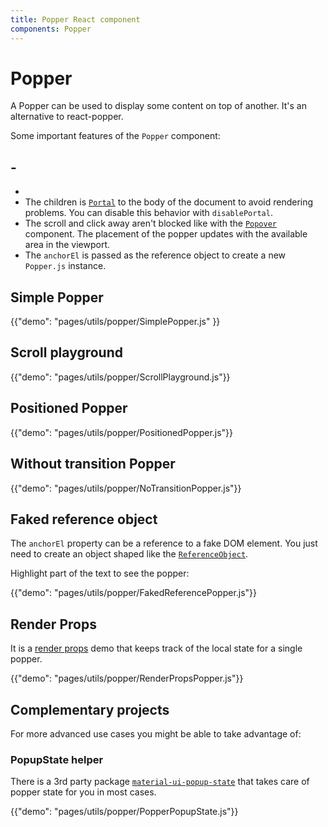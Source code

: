 ```yaml
---
title: Popper React component
components: Popper
---
```

# Popper

<p class="description">A Popper can be used to display some content on top of another. It's an alternative to react-popper.</p>

Some important features of the `Popper` component:

## -

- 
- The children is [`Portal`](/utils/portal/) to the body of the document to avoid rendering problems. You can disable this behavior with `disablePortal`.
- The scroll and click away aren't blocked like with the [`Popover`](/utils/popover/) component. The placement of the popper updates with the available area in the viewport.
- The `anchorEl` is passed as the reference object to create a new `Popper.js` instance.

## Simple Popper

{{"demo": "pages/utils/popper/SimplePopper.js" }}

## Scroll playground

{{"demo": "pages/utils/popper/ScrollPlayground.js"}}

## Positioned Popper

{{"demo": "pages/utils/popper/PositionedPopper.js"}}

## Without transition Popper

{{"demo": "pages/utils/popper/NoTransitionPopper.js"}}

## Faked reference object

The `anchorEl` property can be a reference to a fake DOM element. You just need to create an object shaped like the [`ReferenceObject`](https://github.com/FezVrasta/popper.js/blob/0642ce0ddeffe3c7c033a412d4d60ce7ec8193c3/packages/popper/index.d.ts#L118-L123).

Highlight part of the text to see the popper:

{{"demo": "pages/utils/popper/FakedReferencePopper.js"}}

## Render Props

It is a [render props](https://reactjs.org/docs/render-props.html) demo that keeps track of the local state for a single popper.

{{"demo": "pages/utils/popper/RenderPropsPopper.js"}}

## Complementary projects

For more advanced use cases you might be able to take advantage of:

### PopupState helper

There is a 3rd party package [`material-ui-popup-state`](https://github.com/jcoreio/material-ui-popup-state) that takes care of popper state for you in most cases.

{{"demo": "pages/utils/popper/PopperPopupState.js"}}
